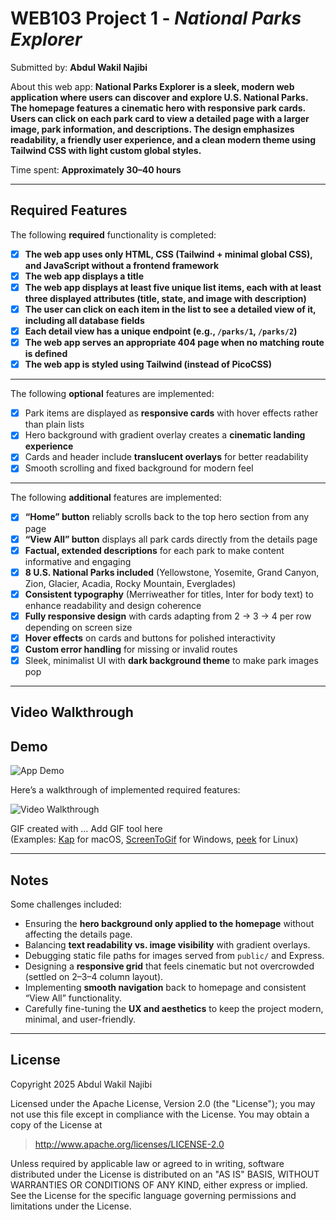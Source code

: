 # WEB103 Project 1 - _National Parks Explorer_

Submitted by: **Abdul Wakil Najibi**

About this web app: **National Parks Explorer is a sleek, modern web application where users can discover and explore U.S. National Parks. The homepage features a cinematic hero with responsive park cards. Users can click on each park card to view a detailed page with a larger image, park information, and descriptions. The design emphasizes readability, a friendly user experience, and a clean modern theme using Tailwind CSS with light custom global styles.**

Time spent: **Approximately 30–40 hours**

---

## Required Features

The following **required** functionality is completed:

- [x] **The web app uses only HTML, CSS (Tailwind + minimal global CSS), and JavaScript without a frontend framework**
- [x] **The web app displays a title**
- [x] **The web app displays at least five unique list items, each with at least three displayed attributes (title, state, and image with description)**
- [x] **The user can click on each item in the list to see a detailed view of it, including all database fields**
- [x] **Each detail view has a unique endpoint (e.g., `/parks/1`, `/parks/2`)**
- [x] **The web app serves an appropriate 404 page when no matching route is defined**
- [x] **The web app is styled using Tailwind (instead of PicoCSS)**

---

The following **optional** features are implemented:

- [x] Park items are displayed as **responsive cards** with hover effects rather than plain lists
- [x] Hero background with gradient overlay creates a **cinematic landing experience**
- [x] Cards and header include **translucent overlays** for better readability
- [x] Smooth scrolling and fixed background for modern feel

---

The following **additional** features are implemented:

- [x] **“Home” button** reliably scrolls back to the top hero section from any page
- [x] **“View All” button** displays all park cards directly from the details page
- [x] **Factual, extended descriptions** for each park to make content informative and engaging
- [x] **8 U.S. National Parks included** (Yellowstone, Yosemite, Grand Canyon, Zion, Glacier, Acadia, Rocky Mountain, Everglades)
- [x] **Consistent typography** (Merriweather for titles, Inter for body text) to enhance readability and design coherence
- [x] **Fully responsive design** with cards adapting from 2 → 3 → 4 per row depending on screen size
- [x] **Hover effects** on cards and buttons for polished interactivity
- [x] **Custom error handling** for missing or invalid routes
- [x] Sleek, minimalist UI with **dark background theme** to make park images pop

---

## Video Walkthrough

## Demo

![App Demo](./docs/demo.gif)

Here’s a walkthrough of implemented required features:

<img src='http://i.imgur.com/link/to/your/gif/file.gif' title='Video Walkthrough' width='' alt='Video Walkthrough' />

GIF created with … Add GIF tool here  
(Examples: [Kap](https://getkap.co/) for macOS, [ScreenToGif](https://www.screentogif.com/) for Windows, [peek](https://github.com/phw/peek) for Linux)

---

## Notes

Some challenges included:

- Ensuring the **hero background only applied to the homepage** without affecting the details page.
- Balancing **text readability vs. image visibility** with gradient overlays.
- Debugging static file paths for images served from `public/` and Express.
- Designing a **responsive grid** that feels cinematic but not overcrowded (settled on 2–3–4 column layout).
- Implementing **smooth navigation** back to homepage and consistent “View All” functionality.
- Carefully fine-tuning the **UX and aesthetics** to keep the project modern, minimal, and user-friendly.

---

## License

Copyright 2025 Abdul Wakil Najibi

Licensed under the Apache License, Version 2.0 (the "License"); you may not use this file except in compliance with the License. You may obtain a copy of the License at

> http://www.apache.org/licenses/LICENSE-2.0

Unless required by applicable law or agreed to in writing, software distributed under the License is distributed on an "AS IS" BASIS, WITHOUT WARRANTIES OR CONDITIONS OF ANY KIND, either express or implied. See the License for the specific language governing permissions and limitations under the License.
